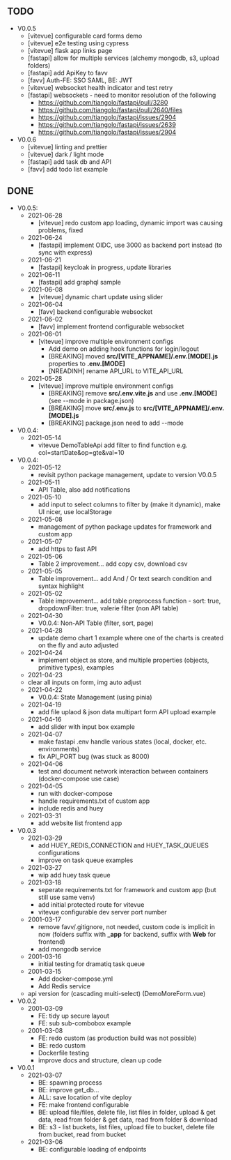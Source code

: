 ## TODO
- V0.0.5
  - [vitevue] configurable card forms demo
  - [vitevue] e2e testing using cypress
  - [vitevue] flask app links page
  - [fastapi] allow for multiple services (alchemy mongodb, s3, upload folders)
  - [fastapi] add ApiKey to favv
  - [favv] Auth-FE: SSO SAML, BE: JWT
  - [vitevue] websocket health indicator and test retry
  - [fastapi] websockets - need to monitor resolution of the following
    - https://github.com/tiangolo/fastapi/pull/3280
    - https://github.com/tiangolo/fastapi/pull/2640/files
    - https://github.com/tiangolo/fastapi/issues/2904
    - https://github.com/tiangolo/fastapi/issues/2639
    - https://github.com/tiangolo/fastapi/issues/2904
- V0.0.6
  - [vitevue] linting and prettier
  - [vitevue] dark / light mode
  - [fastapi] add task db and API
  - [favv] add todo list example

## DONE
- V0.0.5:
  - 2021-06-28
    - [vitevue] redo custom app loading, dynamic import was causing problems, fixed
  - 2021-06-24
    - [fastapi] implement OIDC, use 3000 as backend port instead (to sync with express)
  - 2021-06-21
    - [fastapi] keycloak in progress, update libraries
  - 2021-06-11
    - [fastapi] add graphql sample
  - 2021-06-08
    - [vitevue] dynamic chart update using slider
  - 2021-06-04
    - [favv] backend configurable websocket
  - 2021-06-02
    - [favv] implement frontend configurable websocket
  - 2021-06-01
    - [vitevue] improve multiple environment configs
      - Add demo on adding hook functions for login/logout 
      - [BREAKING] moved **src/[VITE_APPNAME]/.env.[MODE].js** properties to **.env.[MODE]**
      - [NREADINH] rename API_URL to VITE_API_URL
  - 2021-05-28
    - [vitevue] improve multiple environment configs
      - [BREAKING] remove **src/.env.vite.js** and use **.env.[MODE]** (see --mode in package.json)
      - [BREAKING] move  **src/.env.js** to **src/[VITE_APPNAME]/.env.[MODE].js**
      - [BREAKING] package.json need to add --mode
- V0.0.4:
  - 2021-05-14
    - vitevue DemoTableApi add filter to find function e.g. col=startDate&op=gte&val=10
- V0.0.4:
  - 2021-05-12
    - revisit python package management, update to version V0.0.5
  - 2021-05-11
    - API Table, also add notifications
  - 2021-05-10
    - add input to select columns to filter by (make it dynamic), make UI nicer, use localStorage
  - 2021-05-08
    - management of python package updates for framework and custom app
  - 2021-05-07
    - add https to fast API
  - 2021-05-06
    - Table 2 improvement... add copy csv, download csv
  - 2021-05-05
    - Table improvement... add And / Or text search condition and syntax highlight
  - 2021-05-02
    - Table improvement... add table preprocess function - sort: true, dropdownFilter: true, valerie filter (non API table)
  - 2021-04-30
    - V0.0.4: Non-API Table (filter, sort, page)
  - 2021-04-28
    - update demo chart 1 example where one of the charts is created on the fly and auto adjusted
  - 2021-04-24
    - implement object as store, and multiple properties (objects, primitive types), examples
  - 2021-04-23
   - clear all inputs on form, img auto adjust
  - 2021-04-22
    - V0.0.4: State Management (using pinia)
  - 2021-04-19
    - add file uplaod & json data multipart form API upload example
  - 2021-04-16
    - add slider with input box example
  - 2021-04-07
    - make fastapi .env handle various states (local, docker, etc. environments)
    - fix API_PORT bug (was stuck as 8000)
  - 2021-04-06
    - test and document network interaction between containers (docker-compose use case)
  - 2021-04-05
    - run with docker-compose
    - handle requirements.txt of custom app
    - include redis and huey
  - 2021-03-31
    - add website list frontend app
- V0.0.3
  - 2021-03-29
    - add HUEY_REDIS_CONNECTION and HUEY_TASK_QUEUES configurations
    - improve on task queue examples
  - 2021-03-27
    - wip add huey task queue
  - 2021-03-18
    - seperate requirements.txt for framework and custom app (but still use same venv)
    - add initial protected route for vitevue
    - vitevue configurable dev server port number
  - 2001-03-17
    - remove favv/.gitignore, not needed, custom code is implicit in now (folders suffix with **_app** for backend, suffix with **Web** for frontend)
    - add mongodb service
  - 2001-03-16
    - initial testing for dramatiq task queue
  - 2001-03-15
    - Add docker-compose.yml
    - Add Redis service
  - api version for (cascading muiti-select) (DemoMoreForm.vue)
- V0.0.2
  - 2001-03-09
    - FE: tidy up secure layout
    - FE: sub sub-combobox example
  - 2001-03-08
    - FE: redo custom (as production build was not possible)
    - BE: redo custom
    - Dockerfile testing
    - improve docs and structure, clean up code
- V0.0.1
  - 2021-03-07
    - BE: spawning process
    - BE: improve get_db...
    - ALL: save location of vite deploy
    - FE: make frontend configurable
    - BE: upload file/files, delete file, list files in folder, upload & get data, read from folder & get data, read from folder & download
    - BE: s3 - list buckets, list files, upload file to bucket, delete file from bucket, read from bucket
  - 2021-03-06
    - BE: configurable loading of endpoints
